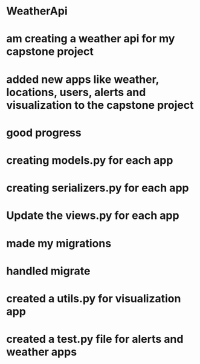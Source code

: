 # WeatherApi

# am creating a weather api for my capstone project
# added new apps like weather, locations, users, alerts and visualization to the capstone project

# good progress

# creating models.py for each app

# creating serializers.py for each app

# Update the views.py for each app

# made my migrations

# handled migrate

# created a utils.py for visualization app

# created a test.py file for alerts and weather apps

